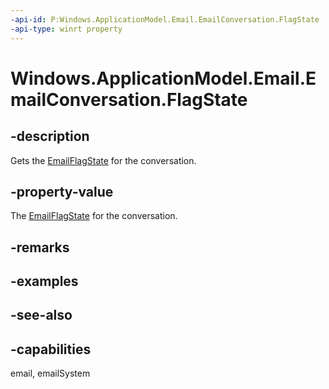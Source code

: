 ```yaml
---
-api-id: P:Windows.ApplicationModel.Email.EmailConversation.FlagState
-api-type: winrt property
---
```


<!-- Property syntax
public Windows.ApplicationModel.Email.EmailFlagState FlagState { get; }
-->

# Windows.ApplicationModel.Email.EmailConversation.FlagState

## -description
Gets the [EmailFlagState](emailflagstate.md) for the conversation.

## -property-value
The [EmailFlagState](emailflagstate.md) for the conversation.

## -remarks

## -examples

## -see-also

## -capabilities
email, emailSystem

